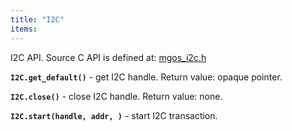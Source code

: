 ```yaml
---
title: "I2C"
items:
---
```


 I2C API. Source C API is defined at:
 [mgos_i2c.h](https://github.com/cesanta/mongoose-os/blob/master/fw/src/mgos_i2c.h)



 **`I2C.get_default()`** - get I2C handle. Return value: opaque pointer.



 **`I2C.close()`** - close I2C handle. Return value: none.



 **`I2C.start(handle, addr, )`** - start I2C transaction.

